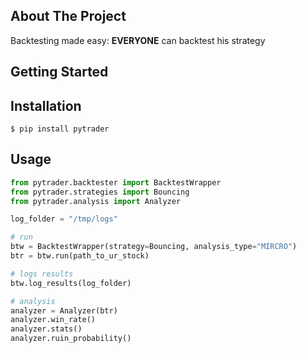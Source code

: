 ## About The Project
Backtesting made easy: <strong>EVERYONE</strong> can backtest his strategy
## Getting Started
Installation
------------

    $ pip install pytrader
    
Usage
------------

```python
from pytrader.backtester import BacktestWrapper
from pytrader.strategies import Bouncing
from pytrader.analysis import Analyzer

log_folder = "/tmp/logs"

# run 
btw = BacktestWrapper(strategy=Bouncing, analysis_type="MIRCRO")
btr = btw.run(path_to_ur_stock)

# logs results 
btw.log_results(log_folder)

# analysis 
analyzer = Analyzer(btr)
analyzer.win_rate()
analyzer.stats()
analyzer.ruin_probability()
```
